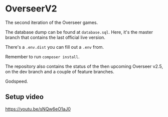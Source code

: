 # OverseerV2

The second iteration of the Overseer games.

The database dump can be found at `database.sql`. Here, it's the master branch that contains the last official live version.

There's a `.env.dist` you can fill out a `.env` from.

Remember to run `composer install`.

The repository also contains the status of the then upcoming Overseer v2.5, on the dev branch and a couple of feature branches.

Godspeed.

## Setup video

https://youtu.be/sNQw6eO1aJ0
